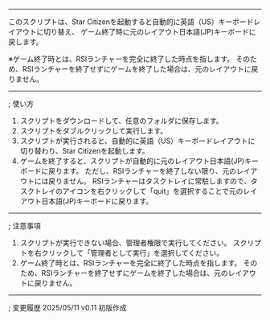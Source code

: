 -------------------------------------
このスクリプトは、Star Citizenを起動すると自動的に英語（US）キーボードレイアウトに切り替え、
ゲーム終了時に元のレイアウト日本語(JP)キーボードに戻します。

※ゲーム終了時とは、RSIランチャーを完全に終了した時点を指します。
   そのため、RSIランチャーを終了せずにゲームを終了した場合は、元のレイアウトに戻りません。

-------------------------------------
; 使い方
1. スクリプトをダウンロードして、任意のフォルダに保存します。
2. スクリプトをダブルクリックして実行します。
3. スクリプトが実行されると、自動的に英語（US）キーボードレイアウトに切り替わり、Star Citizenを起動します。
4. ゲームを終了すると、スクリプトが自動的に元のレイアウト日本語(JP)キーボードに戻ります。
    ただし、RSIランチャーを終了しない限り、元のレイアウトには戻りません。
    RSIランチャーはタスクトレイに常駐しますので、タスクトレイのアイコンを右クリックして「quit」を選択することで元のレイアウト日本語(JP)キーボードに戻ります。
-------------------------------------
; 注意事項
1. スクリプトが実行できない場合、管理者権限で実行してください。
   スクリプトを右クリックして「管理者として実行」を選択してください。
2. ゲーム終了時とは、RSIランチャーを完全に終了した時点を指します。
   そのため、RSIランチャーを終了せずにゲームを終了した場合は、元のレイアウトに戻りません。
-------------------------------------
; 変更履歴
2025/05/11  v0.11  初版作成
